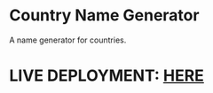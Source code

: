 # Country Name Generator

A name generator for countries.

# LIVE DEPLOYMENT: [HERE](https://converter.jarvis09.com)
